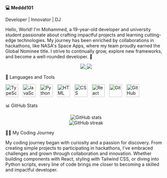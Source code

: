**💻 Meddd101**

Developer | Innovator | DJ

Hello, World! I'm Mohammed, a 19-year-old developer and university student passionate about crafting impactful projects and learning cutting-edge technologies. My journey has been enriched by collaborations in hackathons, like NASA's Space Apps, where my team proudly earned the Global Nominee title. I strive to continually grow, explore new frameworks, and become a well-rounded developer. 🚀

<div>
  
</div>
<div align="center"> 
  <a href="mailto:ouabdrrahmanemohamed@gmail.com">
    <img src="https://img.shields.io/badge/Gmail-333333?style=for-the-badge&logo=gmail&logoColor=red" />
  </a>
  <a href="https://www.linkedin.com/in/mohammed-ouabdrrahmane-598225237/" target="_blank">
    <img src="https://img.shields.io/badge/LinkedIn-0077B5?style=for-the-badge&logo=linkedin&logoColor=white" target="_blank" />
  </a>
</div>
   </p>


🧰 Languages and Tools

<div> <img alt="TypeScript" width="40px" style="padding-right:10px;" src="https://cdn.jsdelivr.net/gh/devicons/devicon/icons/typescript/typescript-plain.svg" /> <img alt="JavaScript" width="40px" style="padding-right:10px;" src="https://cdn.jsdelivr.net/gh/devicons/devicon/icons/javascript/javascript-plain.svg" /> <img alt="Python" width="40px" style="padding-right:10px;" src="https://cdn.jsdelivr.net/gh/devicons/devicon/icons/python/python-plain.svg" /> <img alt="HTML" width="40px" style="padding-right:10px;" src="https://cdn.jsdelivr.net/gh/devicons/devicon/icons/html5/html5-plain.svg" /> <img alt="CSS" width="40px" style="padding-right:10px;" src="https://cdn.jsdelivr.net/gh/devicons/devicon/icons/css3/css3-plain.svg" /> <img alt="React" width="40px" style="padding-right:10px;" src="https://cdn.jsdelivr.net/gh/devicons/devicon/icons/react/react-original.svg" /> <img alt="Git" width="40px" style="padding-right:10px;" src="https://cdn.jsdelivr.net/gh/devicons/devicon/icons/git/git-original.svg" /> <img alt="GitHub" width="40px" style="padding-right:10px;" src="https://cdn.jsdelivr.net/gh/devicons/devicon/icons/github/github-original.svg" /> </div>


📊 GitHub Stats

<div align="center"> <img src="https://github-readme-stats.vercel.app/api?username=Meddd01&show_icons=true&theme=gruvbox" alt="GitHub stats" /> <br /> <img src="https://streak-stats.demolab.com?user=Meddd01&theme=gruvbox&border_radius=4.5" alt="GitHub streak" /> </div>

👨‍💻 My Coding Journey

My coding journey began with curiosity and a passion for discovery. From creating simple projects to participating in hackathons, I've embraced challenges and grown through collaboration and innovation. Whether building components with React, styling with Tailwind CSS, or diving into Python scripts, every line of code brings me closer to becoming a skilled and impactful developer.

